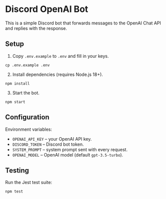 # Discord OpenAI Bot

This is a simple Discord bot that forwards messages to the OpenAI Chat API and replies with the response.

## Setup

1. Copy `.env.example` to `.env` and fill in your keys.

```
cp .env.example .env
```

2. Install dependencies (requires Node.js 18+).

```
npm install
```

3. Start the bot.

```
npm start
```

## Configuration

Environment variables:

- `OPENAI_API_KEY` – your OpenAI API key.
- `DISCORD_TOKEN` – Discord bot token.
- `SYSTEM_PROMPT` – system prompt sent with every request.
- `OPENAI_MODEL` – OpenAI model (default `gpt-3.5-turbo`).

## Testing

Run the Jest test suite:

```
npm test
```
